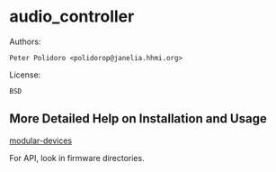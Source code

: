 # audio_controller

Authors:

    Peter Polidoro <polidorop@janelia.hhmi.org>

License:

    BSD

## More Detailed Help on Installation and Usage

[modular-devices](https://github.com/janelia-modular-devices/modular-devices)

For API, look in firmware directories.
